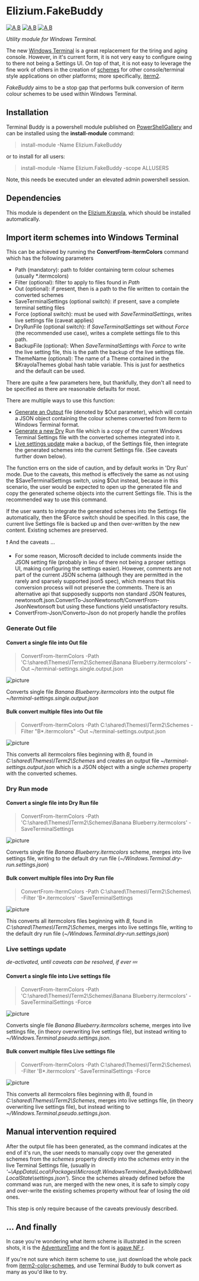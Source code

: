 
# Elizium.FakeBuddy

[![A B](https://img.shields.io/badge/branching-gitflow-informational?style=flat)](https://gitflow.com)
[![A B](https://img.shields.io/github/license/plastikfan/terminalbuddy)](https://github.com/plastikfan/terminalbuddy/blob/master/LICENSE)
[![A B](https://img.shields.io/powershellgallery/p/Elizium.FakeBuddy)](https://www.powershellgallery.com/packages/Elizium.FakeBuddy)

*Utility module for Windows Terminal.*

The new [Windows Terminal](https://github.com/Microsoft/Terminal) is a great replacement for the tiring and aging console. However, in it's current form, it is not very easy to configure owing to there not being a Settings UI. On top of that, it is not easy to leverage the fine work of others in the creation of [schemes](https://github.com/mbadolato/iTerm2-Color-Schemes) for other console/terminal style applications on other platforms; more specifically, [iterm2](https://iterm2.com/).

*FakeBuddy* aims to be a stop gap that performs bulk conversion of iterm colour schemes to be used within Windows Terminal.

## Installation

Terminal Buddy is a powershell module published on [PowerShellGallery](https://www.powershellgallery.com/packages/Elizium.FakeBuddy) and can be installed using the **install-module** command:

> install-module -Name Elizium.FakeBuddy

or to install for all users:

> install-module -Name Elizium.FakeBuddy -scope ALLUSERS

Note, this needs be executed under an elevated admin powershell session.

## Dependencies

This module is dependent on the [Elizium.Krayola](https://www.powershellgallery.com/packages/Elizium.Krayola), which should be installed automatically.

## Import iterm schemes into Windows Terminal

This can be achieved by running the **ConvertFrom-ItermColors** command which has the following parameters

* Path (mandatory): path to folder containing term colour schemes (usually *.itermcolors)
* Filter (optional): filter to apply to files found in *Path*
* Out (optional): if present, then is a path to the file written to contain the converted schemes
* SaveTerminalSettings (optional switch): if present, save a complete terminal setting files
* Force (optional switch): must be used with *SaveTerminalSettings*, writes live settings file (caveat applies)
* DryRunFile (optional switch): if *SaveTerminalSettings* set without *Force* (the recommended use case), writes a complete settings file to this path.
* BackupFile (optional): When *SaveTerminalSettings* with *Force* to write the live setting file, this is the path the backup of the live settings file.
* ThemeName (optional): The name of a Theme contained in the $KrayolaThemes global hash table variable. This is just for aesthetics and the default can be used.

There are quite a few parameters here, but thankfully, they don't all need to be specified as there are reasonable defaults for most.

There are multiple ways to use this function:

* [Generate an Output](#Generate-Out-file) file (denoted by $Out parameter), which will contain a JSON object containing the colour schemes converted from iterm to Windows Terminal format.
* [Generate a new Dry](#Dry-Run-mode) Run file which is a copy of the current Windows Terminal Settings file with the converted schemes integrated into it.
* [Live settings update](#Live-settings-update) make a backup, of the Settings file, then integrate the generated schemes into the current Settings file. (See caveats further down below).

The function errs on the side of caution, and by default works in 'Dry Run' mode. Due to the caveats, this method is effectively the same as not using the $SaveTerminalSettings switch, using $Out instead, because in this scenario, the user would be expected to open up the generated file and copy the generated scheme objects into the current Settings file. This is the recommended way to use this command.

If the user wants to integrate the generated schemes into the Settings file automatically, then the $Force switch should be specified. In this case, the current live Settings file is backed up and then over-written by the new content. Existing schemes are preserved.

:heavy_exclamation_mark: And the caveats ...

* For some reason, Microsoft decided to include comments inside the JSON setting file (probably in lieu of there not being a proper settings UI, making configuring the settings easier). However, comments are not part of the current JSON schema (although they are permitted in the rarely and sparsely supported json5 spec), which means that this conversion process will not preserve the comments. There is an alternative api that supposedly supports non standard JSON features, newtonsoft.json.ConvertTo-JsonNewtonsoft/ConvertFrom-JsonNewtonsoft but using these functions yield unsatisfactory results.
* ConvertFrom-Json/Converto-Json do not properly handle the profiles

### Generate Out file

#### Convert a single file into Out file

> ConvertFrom-ItermColors -Path 'C:\shared\Themes\ITerm2\Schemes\Banana Blueberry.itermcolors'  -Out ~/terminal-settings.single.output.json

![picture](resources/images/single.out.banana-blueberry.jpg)

Converts single file *Banana Blueberry.itermcolors* into the output file *~/terminal-settings.single.output.json*

#### Bulk convert multiple files into Out file

> ConvertFrom-ItermColors -Path C:\shared\Themes\ITerm2\Schemes -Filter "B*.itermcolors" -Out ~/terminal-settings.output.json

![picture](resources/images/bulk.out.b-star.jpg)

This converts all itermcolors files beginning with *B*, found in *C:\shared\Themes\ITerm2\Schemes* and creates an output file *~/terminal-settings.output.json* which is a JSON object with a single *schemes* property with the converted schemes.

### Dry Run mode

#### Convert a single file into Dry Run file

> ConvertFrom-ItermColors -Path 'C:\shared\Themes\ITerm2\Schemes\Banana Blueberry.itermcolors' -SaveTerminalSettings

![picture](resources/images/single.dry-run.banana-blueberry.jpg)

Converts single file *Banana Blueberry.itermcolors* scheme, merges into live settings file, writing to the default dry run file (*~/Windows.Terminal.dry-run.settings.json*)

#### Bulk convert multiple files into Dry Run file

> ConvertFrom-ItermColors -Path C:\shared\Themes\ITerm2\Schemes\ -Filter 'B*.itermcolors' -SaveTerminalSettings

![picture](resources/images/bulk.dry-run.b-star.jpg)

This converts all itermcolors files beginning with *B*, found in *C:\shared\Themes\ITerm2\Schemes*, merges into live settings file, writing to the default dry run file (*~/Windows.Terminal.dry-run.settings.json*)

### Live settings update

*de-activated, until caveats can be resolved, if ever* :zzz:

#### Convert a single file into Live settings file

> ConvertFrom-ItermColors -Path 'C:\shared\Themes\ITerm2\Schemes\Banana Blueberry.itermcolors' -SaveTerminalSettings -Force

![picture](resources/images/single.live.banana-blueberry.jpg)

Converts single file *Banana Blueberry.itermcolors* scheme, merges into live settings file, (in theory overwriting live settings file), but instead writing to *~/Windows.Terminal.pseudo.settings.json*.

#### Bulk convert multiple files Live settings file

> ConvertFrom-ItermColors -Path C:\shared\Themes\ITerm2\Schemes\ -Filter 'B*.itermcolors' -SaveTerminalSettings -Force

![picture](resources/images/bulk.live.b-star.jpg)

This converts all itermcolors files beginning with *B*, found in *C:\shared\Themes\ITerm2\Schemes*, merges into live settings file, (in theory overwriting live settings file), but instead writing to *~/Windows.Terminal.pseudo.settings.json*.

## Manual intervention required

After the output file has been generated, as the command indicates at the end of it's run, the user needs to manually copy over the generated schemes from the *schemes* property directly into the *schemes* entry in the live Terminal Settings file, (usually in *'~\AppData\Local\Packages\Microsoft.WindowsTerminal_8wekyb3d8bbwe\LocalState\settings.json'*). Since the schemes already defined before the command was run, are merged with the new ones, it is safe to simply copy and over-write the existing schemes property without fear of losing the old ones.

This step is only require because of the caveats previously described.

## ... And finally

In case you're wondering what iterm scheme is illustrated in the screen shots, it is the [AdventureTime](https://github.com/mbadolato/iTerm2-Color-Schemes/blob/master/schemes/AdventureTime.itermcolors) and the font is [agave NF r](https://www.nerdfonts.com/).

If you're not sure which iterm scheme to use, just download the whole pack from [iterm2-color-schemes](https://iterm2colorschemes.com/), and use Terminal Buddy to bulk convert as many as you'd like to try.
